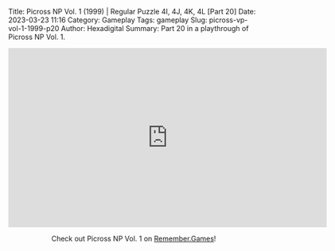 Title: Picross NP Vol. 1 (1999) | Regular Puzzle 4I, 4J, 4K, 4L [Part 20]
Date: 2023-03-23 11:16
Category: Gameplay
Tags: gameplay
Slug: picross-vp-vol-1-1999-p20
Author: Hexadigital
Summary: Part 20 in a playthrough of Picross NP Vol. 1.

<center><iframe src="https://www.youtube.com/embed/djiMs9Zfjqw?feature=oembed" allow="accelerometer; autoplay; encrypted-media; gyroscope; picture-in-picture" width="640" height="360" frameborder="0"></iframe>

Check out Picross NP Vol. 1 on [Remember.Games](https://remember.games/game/6791/picross-np-vol-1/)!</center>